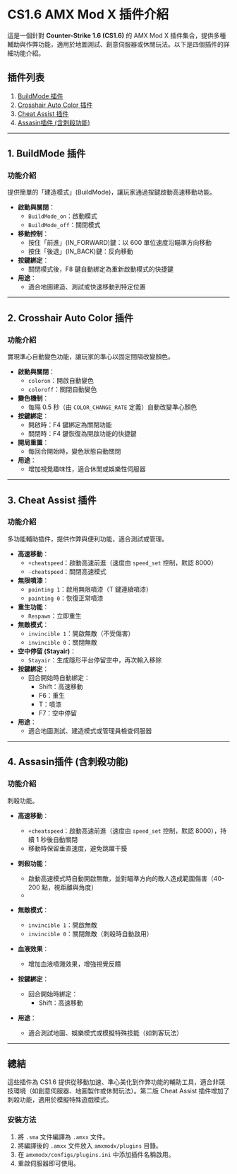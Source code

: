 # CS1.6 AMX Mod X 插件介紹

這是一個針對 **Counter-Strike 1.6 (CS1.6)** 的 AMX Mod X 插件集合，提供多種輔助與作弊功能，適用於地圖測試、創意伺服器或休閒玩法。以下是四個插件的詳細功能介紹。

## 插件列表

1. [BuildMode 插件](#1-buildmode-插件)
2. [Crosshair Auto Color 插件](#2-crosshair-auto-color-插件)
3. [Cheat Assist 插件](#3-cheat-assist)
4. [Assasin插件 (含刺殺功能)](#4-Assasin插件 (含刺殺功能))

---

## 1. BuildMode 插件

### 功能介紹
提供簡單的「建造模式」(BuildMode)，讓玩家通過按鍵啟動高速移動功能。

- **啟動與關閉**：
  - `BuildMode_on`：啟動模式
  - `BuildMode_off`：關閉模式
- **移動控制**：
  - 按住「前進」(IN_FORWARD)鍵：以 600 單位速度沿瞄準方向移動
  - 按住「後退」(IN_BACK)鍵：反向移動
- **按鍵綁定**：
  - 關閉模式後，F8 鍵自動綁定為重新啟動模式的快捷鍵
- **用途**：
  - 適合地圖建造、測試或快速移動到特定位置

---

## 2. Crosshair Auto Color 插件

### 功能介紹
實現準心自動變色功能，讓玩家的準心以固定間隔改變顏色。

- **啟動與關閉**：
  - `coloron`：開啟自動變色
  - `coloroff`：關閉自動變色
- **變色機制**：
  - 每隔 0.5 秒（由 `COLOR_CHANGE_RATE` 定義）自動改變準心顏色
- **按鍵綁定**：
  - 開啟時：F4 鍵綁定為關閉功能
  - 關閉時：F4 鍵恢復為開啟功能的快捷鍵
- **開局重置**：
  - 每回合開始時，變色狀態自動關閉
- **用途**：
  - 增加視覺趣味性，適合休閒或娛樂性伺服器

---

## 3. Cheat Assist 插件

### 功能介紹
多功能輔助插件，提供作弊與便利功能，適合測試或管理。

- **高速移動**：
  - `+cheatspeed`：啟動高速前進（速度由 `speed_set` 控制，默認 8000）
  - `-cheatspeed`：關閉高速模式
- **無限噴漆**：
  - `painting 1`：啟用無限噴漆（T 鍵連續噴漆）
  - `painting 0`：恢復正常噴漆
- **重生功能**：
  - `Respawn`：立即重生
- **無敵模式**：
  - `invincible 1`：開啟無敵（不受傷害）
  - `invincible 0`：關閉無敵
- **空中停留 (Stayair)**：
  - `Stayair`：生成隱形平台停留空中，再次輸入移除
- **按鍵綁定**：
  - 回合開始時自動綁定：
    - Shift：高速移動
    - F6：重生
    - T：噴漆
    - F7：空中停留
- **用途**：
  - 適合地圖測試、建造模式或管理員檢查伺服器

---

## 4. Assasin插件 (含刺殺功能)

### 功能介紹
刺殺功能。

- **高速移動**：
  - `+cheatspeed`：啟動高速前進（速度由 `speed_set` 控制，默認 8000），持續 1 秒後自動關閉
  - 移動時保留垂直速度，避免跳躍干擾
- **刺殺功能**：
  - 啟動高速模式時自動開啟無敵，並對瞄準方向的敵人造成範圍傷害（40-200 點，視距離與角度）
  - 
- **無敵模式**：
  - `invincible 1`：開啟無敵
  - `invincible 0`：關閉無敵（刺殺時自動啟用）
- **血液效果**：
  - 增加血液噴濺效果，增強視覺反饋
- **按鍵綁定**：
  - 回合開始時綁定：
    - Shift：高速移動

- **用途**：
  - 適合測試地圖、娛樂模式或模擬特殊技能（如刺客玩法）

---

## 總結

這些插件為 CS1.6 提供從移動加速、準心美化到作弊功能的輔助工具，適合非競技環境（如創意伺服器、地圖製作或休閒玩法）。第二版 Cheat Assist 插件增加了刺殺功能，適用於模擬特殊遊戲模式。

### 安裝方法
1. 將 `.sma` 文件編譯為 `.amxx` 文件。
2. 將編譯後的 `.amxx` 文件放入 `amxmodx/plugins` 目錄。
3. 在 `amxmodx/configs/plugins.ini` 中添加插件名稱啟用。
4. 重啟伺服器即可使用。

